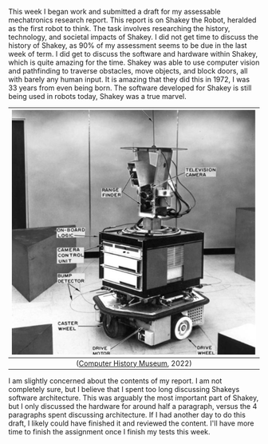 
This week I began work and submitted a draft for my assessable mechatronics research report. This report is on Shakey the Robot, heralded as the first robot to think. The task involves researching the history, technology, and societal impacts of Shakey. I did not get time to discuss the history of Shakey, as 90% of my assessment seems to be due in the last week of term. I did get to discuss the software and hardware within Shakey, which is quite amazing for the time. Shakey was able to use computer vision and pathfinding to traverse obstacles, move objects, and block doors, all with barely any human input. It is amazing that they did this in 1972, I was 33 years from even being born. The software developed for Shakey is still being used in robots today, Shakey was a true marvel. 

|![Shakey](/assets/Shakey-the-Robot/Shakey.jpg)|
|:--:|
|([Computer History Museum](https://www.computerhistory.org/revolution/artificial-intelligence-robotics/13/289), 2022)|

I am slightly concerned about the contents of my report. I am not completely sure, but I believe that I spent too long discussing Shakeys software architecture. This was arguably the most important part of Shakey, but I only discussed the hardware for around half a paragraph, versus the 4 paragraphs spent discussing architecture. If I had another day to do this draft, I likely could have finished it and reviewed the content. I'll have more time to finish the assignment once I finish my tests this week.
